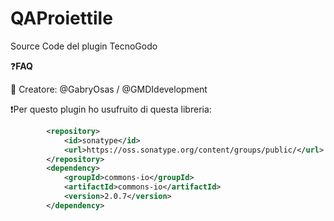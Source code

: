 # QAProiettile
Source Code del plugin TecnoGodo

❓**FAQ**

🔭 Creatore: @GabryOsas / @GMDIdevelopment


❗Per questo plugin ho usufruito di questa libreria:

```xml
        <repository>
            <id>sonatype</id>
            <url>https://oss.sonatype.org/content/groups/public/</url>
        </repository>
        <dependency>
            <groupId>commons-io</groupId>
            <artifactId>commons-io</artifactId>
            <version>2.0.7</version>
        </dependency>
```

